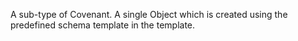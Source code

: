 A sub-type of Covenant.  A single Object which is created using the predefined schema template in the template.  
